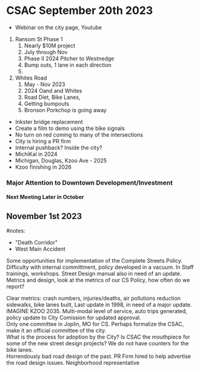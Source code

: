 # CSAC September 20th 2023
- Webinar on the city page, Youtube
1. Ransom St Phase 1
    1. Nearly $10M project
    2. July through Nov
    3. Phase II 2024 Pitcher to Westnedge
    4. Bump outs, 1 lane in each direction
    5. 
2. Whites Road
    1. May - Nov 2023
    2. 2024 Oand and Whites
    3. Road Diet, Bike Lanes, 
    4. Getting bumpouts
    5. Bronson Porkchop is going away

- Inkster bridge replacement
- Create a film to demo using the bike signals
- No turn on red coming to many of the intersections
- City is hiring a PR firm
- Internal pushback? Inside the city?
- MichiKal in 2024
- Michigan, Douglas, Kzoo Ave - 2025
- Kzoo finishing in 2026

### Major Attention to Downtown Development/Investment

#### Next Meeting Later in October

## November 1st 2023

#notes:
- "Death Corridor"
- West Main Accident

Some opportunities for implementation of the Complete Streets Policy. 
Difficulty with internal committment, policy developed in a vacuum. 
In Staff trainings, workshops. Street Design manual also in need of an update.
Metrics and design, look at the metrics of our CS Policy, how often do we
report? 

Clear metrics: crash numbers, injuries/deaths, air pollutions reduction
sidewalks, bike lanes built,
Last update in 1998, in need of a major update. IMAGINE KZOO 2035. 
Multi-modal level of service, auto trips generated, policy update to City
Comission for updated approval.   
Only one committee in Joplin, MO for CS. Perhaps formalize the CSAC, make
it an official committee of the city.   
What is the process for adoption by the City?
Is CSAC the mouthpiece for some of the new street design projects?
We do not have counters for the bike lanes.    
Horrendously bad road design of the past.  PR Firm hired to help advertise the
road design issues.  Neighborhood representative
